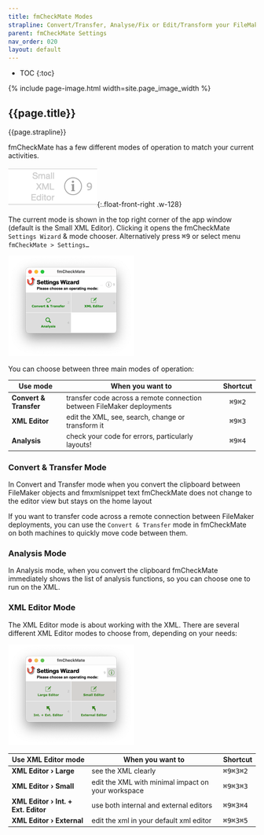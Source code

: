 ```yaml
---
title: fmCheckMate Modes
strapline: Convert/Transfer, Analyse/Fix or Edit/Transform your FileMaker work
parent: fmCheckMate Settings
nav_order: 020
layout: default
---
```

- TOC
{:toc}

{% include page-image.html width=site.page_image_width %}

## {{page.title}}

{{page.strapline}}

fmCheckMate has a few different modes of operation to match your current activities.

![Settings Button](/assets/images/fmcheckmate-settings-button.png){:.float-front-right .w-128}

 The current mode is shown in the top right corner of the app window (default is the Small XML Editor). Clicking it opens the fmCheckMate `Settings Wizard` & mode chooser. Alternatively press <kbd>⌘9</kbd> or select menu `fmCheckMate > Settings…`

![Settings Wizard](/assets/images/fmcheckmate-settings-wizard.png)

You can choose between three main modes of operation:

| Use mode               | When you want to                                                       | Shortcut                   |
| ---------------------- | ---------------------------------------------------------------------- | :------------------------: |
| **Convert & Transfer** | transfer code across a remote connection between FileMaker deployments | <kbd>⌘9</kbd><kbd>⌘2</kbd> |
| **XML Editor**         | edit the XML, see, search, change or transform it                      | <kbd>⌘9</kbd><kbd>⌘3</kbd> |
| **Analysis**           | check your code for errors, particularly layouts!                      | <kbd>⌘9</kbd><kbd>⌘4</kbd> |

### Convert & Transfer Mode

In Convert and Transfer mode when you convert the clipboard between FileMaker objects and fmxmlsnippet text fmCheckMate does not change to the editor view but stays on the home layout

If you want to transfer code across a remote connection between FileMaker deployments, you can use the `Convert & Transfer` mode in fmCheckMate on both machines to quickly move code between them.

### Analysis Mode

In Analysis mode, when you convert the clipboard fmCheckMate immediately shows the list of analysis functions, so you can choose one to run on the XML.

### XML Editor Mode

The XML Editor mode is about working with the XML. There are several different XML Editor modes to choose from, depending on your needs:

![Mode Buttons 2](/assets/images/fmcheckmate-xml-modes.png)

| Use XML Editor mode                 | When you want to                                           | Shortcut                                |
| ----------------------------------- | ---------------------------------------------------------- | --------------------------------------- |
| **XML Editor › Large**              | see the XML clearly                                        | <kbd>⌘9</kbd><kbd>⌘3</kbd><kbd>⌘2</kbd> |
| **XML Editor › Small**              | edit the XML with minimal impact on your workspace         | <kbd>⌘9</kbd><kbd>⌘3</kbd><kbd>⌘3</kbd> |
| **XML Editor › Int. + Ext. Editor** | use both internal and external editors                     | <kbd>⌘9</kbd><kbd>⌘3</kbd><kbd>⌘4</kbd> |
| **XML Editor › External**           | edit the xml in your default xml editor                    | <kbd>⌘9</kbd><kbd>⌘3</kbd><kbd>⌘5</kbd> |
